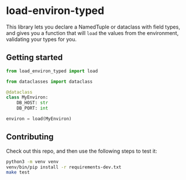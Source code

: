 # load-environ-typed

This library lets you declare a NamedTuple or dataclass with
field types, and gives you a function that will `load` the
values from the environment, validating your types for you.

## Getting started

```python
from load_environ_typed import load

from dataclasses import dataclass

@dataclass
class MyEnviron:
	DB_HOST: str
	DB_PORT: int

environ = load(MyEnviron)
```

## Contributing

Check out this repo, and then use the following steps to test it:

```sh
python3 -m venv venv
venv/bin/pip install -r requirements-dev.txt
make test
```
